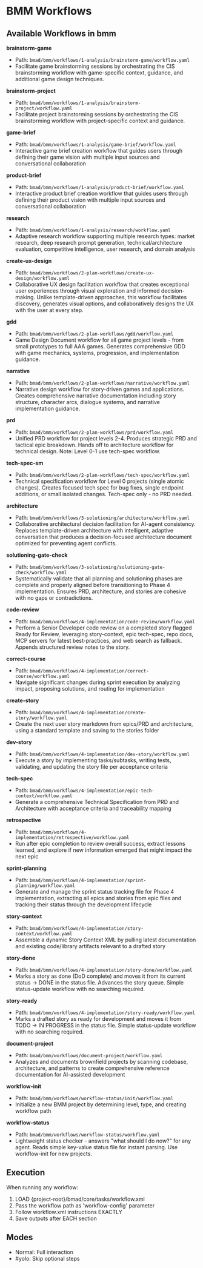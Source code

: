 # BMM Workflows

## Available Workflows in bmm

**brainstorm-game**
- Path: `bmad/bmm/workflows/1-analysis/brainstorm-game/workflow.yaml`
- Facilitate game brainstorming sessions by orchestrating the CIS brainstorming workflow with game-specific context, guidance, and additional game design techniques.

**brainstorm-project**
- Path: `bmad/bmm/workflows/1-analysis/brainstorm-project/workflow.yaml`
- Facilitate project brainstorming sessions by orchestrating the CIS brainstorming workflow with project-specific context and guidance.

**game-brief**
- Path: `bmad/bmm/workflows/1-analysis/game-brief/workflow.yaml`
- Interactive game brief creation workflow that guides users through defining their game vision with multiple input sources and conversational collaboration

**product-brief**
- Path: `bmad/bmm/workflows/1-analysis/product-brief/workflow.yaml`
- Interactive product brief creation workflow that guides users through defining their product vision with multiple input sources and conversational collaboration

**research**
- Path: `bmad/bmm/workflows/1-analysis/research/workflow.yaml`
- Adaptive research workflow supporting multiple research types: market research, deep research prompt generation, technical/architecture evaluation, competitive intelligence, user research, and domain analysis

**create-ux-design**
- Path: `bmad/bmm/workflows/2-plan-workflows/create-ux-design/workflow.yaml`
- Collaborative UX design facilitation workflow that creates exceptional user experiences through visual exploration and informed decision-making. Unlike template-driven approaches, this workflow facilitates discovery, generates visual options, and collaboratively designs the UX with the user at every step.

**gdd**
- Path: `bmad/bmm/workflows/2-plan-workflows/gdd/workflow.yaml`
- Game Design Document workflow for all game project levels - from small prototypes to full AAA games. Generates comprehensive GDD with game mechanics, systems, progression, and implementation guidance.

**narrative**
- Path: `bmad/bmm/workflows/2-plan-workflows/narrative/workflow.yaml`
- Narrative design workflow for story-driven games and applications. Creates comprehensive narrative documentation including story structure, character arcs, dialogue systems, and narrative implementation guidance.

**prd**
- Path: `bmad/bmm/workflows/2-plan-workflows/prd/workflow.yaml`
- Unified PRD workflow for project levels 2-4. Produces strategic PRD and tactical epic breakdown. Hands off to architecture workflow for technical design. Note: Level 0-1 use tech-spec workflow.

**tech-spec-sm**
- Path: `bmad/bmm/workflows/2-plan-workflows/tech-spec/workflow.yaml`
- Technical specification workflow for Level 0 projects (single atomic changes). Creates focused tech spec for bug fixes, single endpoint additions, or small isolated changes. Tech-spec only - no PRD needed.

**architecture**
- Path: `bmad/bmm/workflows/3-solutioning/architecture/workflow.yaml`
- Collaborative architectural decision facilitation for AI-agent consistency. Replaces template-driven architecture with intelligent, adaptive conversation that produces a decision-focused architecture document optimized for preventing agent conflicts.

**solutioning-gate-check**
- Path: `bmad/bmm/workflows/3-solutioning/solutioning-gate-check/workflow.yaml`
- Systematically validate that all planning and solutioning phases are complete and properly aligned before transitioning to Phase 4 implementation. Ensures PRD, architecture, and stories are cohesive with no gaps or contradictions.

**code-review**
- Path: `bmad/bmm/workflows/4-implementation/code-review/workflow.yaml`
- Perform a Senior Developer code review on a completed story flagged Ready for Review, leveraging story-context, epic tech-spec, repo docs, MCP servers for latest best-practices, and web search as fallback. Appends structured review notes to the story.

**correct-course**
- Path: `bmad/bmm/workflows/4-implementation/correct-course/workflow.yaml`
- Navigate significant changes during sprint execution by analyzing impact, proposing solutions, and routing for implementation

**create-story**
- Path: `bmad/bmm/workflows/4-implementation/create-story/workflow.yaml`
- Create the next user story markdown from epics/PRD and architecture, using a standard template and saving to the stories folder

**dev-story**
- Path: `bmad/bmm/workflows/4-implementation/dev-story/workflow.yaml`
- Execute a story by implementing tasks/subtasks, writing tests, validating, and updating the story file per acceptance criteria

**tech-spec**
- Path: `bmad/bmm/workflows/4-implementation/epic-tech-context/workflow.yaml`
- Generate a comprehensive Technical Specification from PRD and Architecture with acceptance criteria and traceability mapping

**retrospective**
- Path: `bmad/bmm/workflows/4-implementation/retrospective/workflow.yaml`
- Run after epic completion to review overall success, extract lessons learned, and explore if new information emerged that might impact the next epic

**sprint-planning**
- Path: `bmad/bmm/workflows/4-implementation/sprint-planning/workflow.yaml`
- Generate and manage the sprint status tracking file for Phase 4 implementation, extracting all epics and stories from epic files and tracking their status through the development lifecycle

**story-context**
- Path: `bmad/bmm/workflows/4-implementation/story-context/workflow.yaml`
- Assemble a dynamic Story Context XML by pulling latest documentation and existing code/library artifacts relevant to a drafted story

**story-done**
- Path: `bmad/bmm/workflows/4-implementation/story-done/workflow.yaml`
- Marks a story as done (DoD complete) and moves it from its current status → DONE in the status file. Advances the story queue. Simple status-update workflow with no searching required.

**story-ready**
- Path: `bmad/bmm/workflows/4-implementation/story-ready/workflow.yaml`
- Marks a drafted story as ready for development and moves it from TODO → IN PROGRESS in the status file. Simple status-update workflow with no searching required.

**document-project**
- Path: `bmad/bmm/workflows/document-project/workflow.yaml`
- Analyzes and documents brownfield projects by scanning codebase, architecture, and patterns to create comprehensive reference documentation for AI-assisted development

**workflow-init**
- Path: `bmad/bmm/workflows/workflow-status/init/workflow.yaml`
- Initialize a new BMM project by determining level, type, and creating workflow path

**workflow-status**
- Path: `bmad/bmm/workflows/workflow-status/workflow.yaml`
- Lightweight status checker - answers "what should I do now?" for any agent. Reads simple key-value status file for instant parsing. Use workflow-init for new projects.


## Execution

When running any workflow:
1. LOAD {project-root}/bmad/core/tasks/workflow.xml
2. Pass the workflow path as 'workflow-config' parameter
3. Follow workflow.xml instructions EXACTLY
4. Save outputs after EACH section

## Modes
- Normal: Full interaction
- #yolo: Skip optional steps
